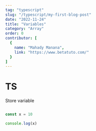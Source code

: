 ```yaml
---
tag: "typescript"
slug: "/typescript/my-first-blog-post"
date: "2022-11-24"
title: "Variables"
category: "Array"
order: 0
contributor: [
  {
    name: "Mahady Manana",
    link: "https://www.betatuto.com/"
  }
]
---
```


# TS

Store variable


```javascript

const x = 10

console.log(x)

```